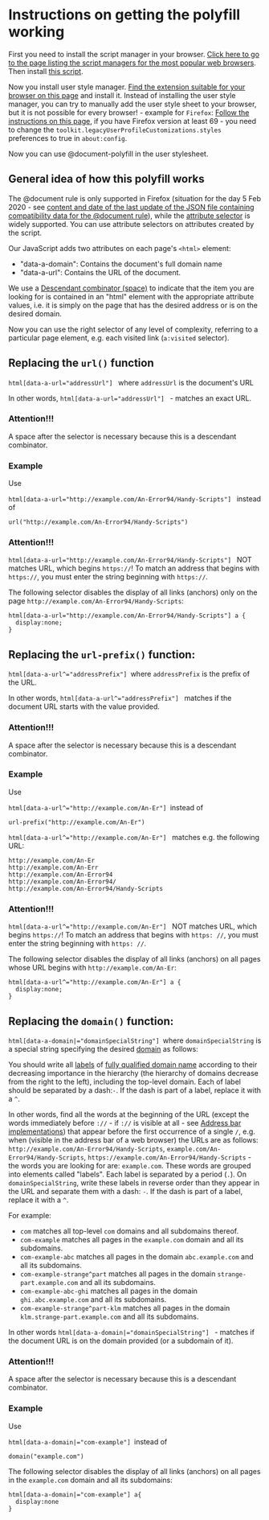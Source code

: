 # Instructions on getting the polyfill working

First you need to install the script manager in your browser. [Click here to go to the page listing the script managers for the most popular web browsers](https://github.com/OpenUserJS/OpenUserJS.org/wiki/Userscript-Beginners-HOWTO). Then install [this script](JavaScript.js).

Now you install user style manager. [Find the extension suitable for your browser on this page](https://github.com/openstyles/stylus/wiki/Stylish-alternatives) and install it. Instead of installing the user style manager, you can try to manually add the user style sheet to your browser, but it is not possible for every browser! - example for `Firefox`: [Follow the instructions on this page](http://kb.mozillazine.org/UserContent.css), if you have Firefox version at least 69 - you need to change the `toolkit.legacyUserProfileCustomizations.styles` preferences to true in `about:config`.

Now you can use @document-polyfill in the user stylesheet.

## General idea of how this polyfill works

The @document rule is only supported in Firefox (situation for the day 5 Feb 2020 - see  [content and date of the last update of the JSON file containing compatibility data for the @document rule](https://github.com/mdn/browser-compat-data/blob/master/css/at-rules/document.json)), while the [attribute selector](https://developer.mozilla.org/en-US/docs/Web/CSS/Attribute_selectors) is widely supported. You can use attribute selectors on attributes created by the script.

Our JavaScript adds two attributes on each page's `<html>` element:

* "data-a-domain": Contains the document's full domain name
* "data-a-url": Contains the URL of the document.

We use a [Descendant combinator (space)](https://developer.mozilla.org/en-US/docs/Web/CSS/Descendant_combinator) to indicate that the item you are looking for is contained in an "html" element with the appropriate attribute values, i.e. it is simply on the page that has the desired address or is on the desired domain.

Now you can use the right selector of any level of complexity, referring to a particular page element, e.g. each visited link (`a:visited` selector).


## Replacing the `url()` function

`html[data-a-url="addressUrl"] ` where `addressUrl` is the document's URL

In other words, `html[data-a-url="addressUrl"] ` - matches an exact URL.

### Attention!!!
A space after the selector is necessary because this is a descendant combinator.

### Example

Use

`html[data-a-url="http://example.com/An-Error94/Handy-Scripts"] ` instead of

```
url("http://example.com/An-Error94/Handy-Scripts")
```

### Attention!!!
```html[data-a-url="http://example.com/An-Error94/Handy-Scripts"] ``` NOT matches URL, which begins `https://`! To match an address that begins with `https://`, you must enter the string beginning with `https://`.

The following selector disables the display of all links (anchors) only on the page `http://example.com/An-Error94/Handy-Scripts`:

```
html[data-a-url="http://example.com/An-Error94/Handy-Scripts"] a {
  display:none;
}
```

## Replacing the `url-prefix()` function:

```html[data-a-url^="addressPrefix"] ```where `addressPrefix` is the prefix of the URL.

In other words, `html[data-a-url^="addressPrefix"] ` matches if the document URL starts with the value provided.

### Attention!!!
A space after the selector is necessary because this is a descendant combinator.

### Example

Use

```html[data-a-url^="http://example.com/An-Er"] ```instead of

```
url-prefix("http://example.com/An-Er")
```

```html[data-a-url^="http://example.com/An-Er"] ``` matches e.g. the following URL:

```
http://example.com/An-Er
http://example.com/An-Err
http://example.com/An-Error94
http://example.com/An-Error94/
http://example.com/An-Error94/Handy-Scripts
```

### Attention!!!
```html[data-a-url^="http://example.com/An-Er"] ``` NOT matches URL, which begins `https://`! To match an address that begins with `https: //`, you must enter the string beginning with `https: //`.

The following selector disables the display of all links (anchors) on all pages whose URL begins with `http://example.com/An-Er`:

```
html[data-a-url^="http://example.com/An-Er"] a {
  display:none;
}
```

## Replacing the `domain()` function:

`html[data-a-domain|="domainSpecialString"] `where `domainSpecialString` is a special string specifying the desired [domain](https://en.wikipedia.org/wiki/Domain_name) as follows:

You should write all [labels](https://en.wikipedia.org/wiki/Domain_name#Domain_name_syntax) of [fully qualified domain name](https://en.wikipedia.org/wiki/Fully_qualified_domain_name) according to their decreasing importance in the hierarchy (the hierarchy of domains decrease from the right to the left), including the top-level domain. Each of label should be separated by a dash:`-`. If the dash is part of a label, replace it with a `^`.

In other words, find all the words at the beginning of the URL (except the words immediately before `://` - if `://` is visible at all - see [Address bar implementations](https://en.wikipedia.org/wiki/Address_bar#Address_bar_implementations)) that appear before the first occurrence of a single `/`, e.g. when (visible in the address bar of a web browser) the URLs are as follows: `http://example.com/An-Error94/Handy-Scripts`, `example.com/An-Error94/Handy-Scripts`, `https://example.com/An-Error94/Handy-Scripts` - the words you are looking for are: `example.com`.
These words are grouped into elements called "labels". Each label is separated by a period (`.`). On `domainSpecialString`, write these labels in reverse order than they appear in the URL and separate them with a dash: `-`. If the dash is part of a label, replace it with a `^`.

For example:

* `com` matches all top-level `com` domains and all subdomains thereof.
* `com-example` matches all pages in the `example.com` domain and all its subdomains.
* `com-example-abc` matches all pages in the domain `abc.example.com` and all its subdomains.
* `com-example-strange^part` matches all pages in the domain `strange-part.example.com` and all its subdomains.
* `com-example-abc-ghi` matches all pages in the domain `ghi.abc.example.com` and all its subdomains.
* `com-example-strange^part-klm` matches all pages in the domain `klm.strange-part.example.com` and all its subdomains.

In other words `html[data-a-domain|="domainSpecialString"] ` - matches if the document URL is on the domain provided (or a subdomain of it).

### Attention!!!
A space after the selector is necessary because this is a descendant combinator.

### Example

Use

```html[data-a-domain|="com-example"] ```instead of

```
domain("example.com")
```

The following selector disables the display of all links (anchors) on all pages in the `example.com` domain and all its subdomains:

```
html[data-a-domain|="com-example"] a{
  display:none
}
```
